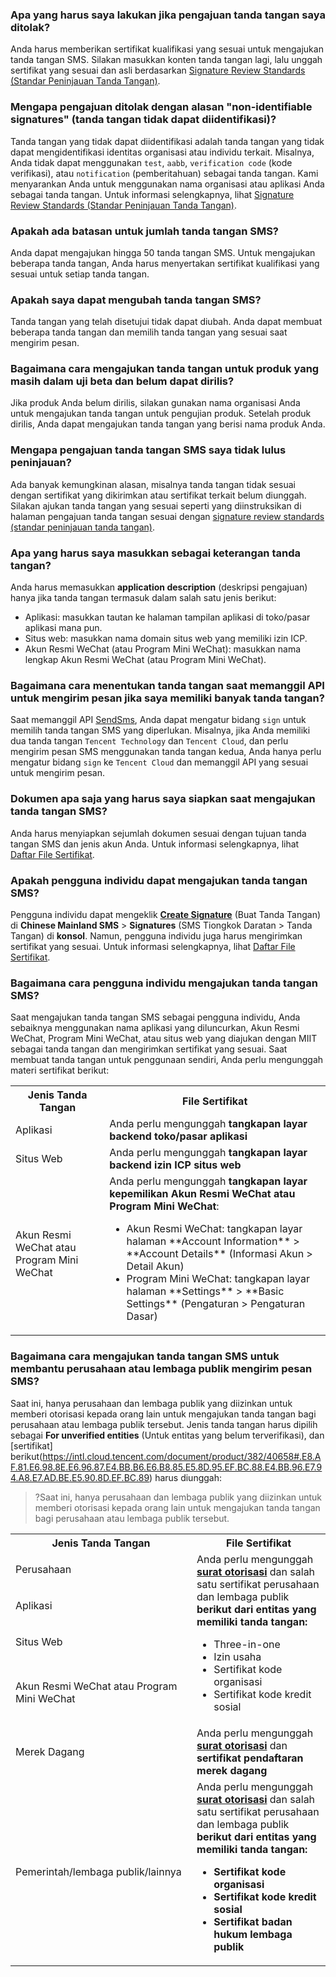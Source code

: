 ### Apa yang harus saya lakukan jika pengajuan tanda tangan saya ditolak?

Anda harus memberikan sertifikat kualifikasi yang sesuai untuk mengajukan tanda tangan SMS. Silakan masukkan konten tanda tangan lagi, lalu unggah sertifikat yang sesuai dan asli berdasarkan [Signature Review Standards (Standar Peninjauan Tanda Tangan)](https://intl.cloud.tencent.com/document/product/382/40658).

### Mengapa pengajuan ditolak dengan alasan "non-identifiable signatures" (tanda tangan tidak dapat diidentifikasi)?

Tanda tangan yang tidak dapat diidentifikasi adalah tanda tangan yang tidak dapat mengidentifikasi identitas organisasi atau individu terkait. Misalnya, Anda tidak dapat menggunakan `test`, `aabb`, `verification code` (kode verifikasi), atau `notification` (pemberitahuan) sebagai tanda tangan. Kami menyarankan Anda untuk menggunakan nama organisasi atau aplikasi Anda sebagai tanda tangan. Untuk informasi selengkapnya, lihat [Signature Review Standards (Standar Peninjauan Tanda Tangan)](https://intl.cloud.tencent.com/document/product/382/40658).

### Apakah ada batasan untuk jumlah tanda tangan SMS?
Anda dapat mengajukan hingga 50 tanda tangan SMS. Untuk mengajukan beberapa tanda tangan, Anda harus menyertakan sertifikat kualifikasi yang sesuai untuk setiap tanda tangan.

### Apakah saya dapat mengubah tanda tangan SMS?
Tanda tangan yang telah disetujui tidak dapat diubah. Anda dapat membuat beberapa tanda tangan dan memilih tanda tangan yang sesuai saat mengirim pesan.

### Bagaimana cara mengajukan tanda tangan untuk produk yang masih dalam uji beta dan belum dapat dirilis?
Jika produk Anda belum dirilis, silakan gunakan nama organisasi Anda untuk mengajukan tanda tangan untuk pengujian produk. Setelah produk dirilis, Anda dapat mengajukan tanda tangan yang berisi nama produk Anda.

### Mengapa pengajuan tanda tangan SMS saya tidak lulus peninjauan?

Ada banyak kemungkinan alasan, misalnya tanda tangan tidak sesuai dengan sertifikat yang dikirimkan atau sertifikat terkait belum diunggah. Silakan ajukan tanda tangan yang sesuai seperti yang diinstruksikan di halaman pengajuan tanda tangan sesuai dengan [signature review standards (standar peninjauan tanda tangan)](https://intl.cloud.tencent.com/document/product/382/40658).

### Apa yang harus saya masukkan sebagai keterangan tanda tangan?
Anda harus memasukkan **application description** (deskripsi pengajuan) hanya jika tanda tangan termasuk dalam salah satu jenis berikut:
- Aplikasi: masukkan tautan ke halaman tampilan aplikasi di toko/pasar aplikasi mana pun.
- Situs web: masukkan nama domain situs web yang memiliki izin ICP.
- Akun Resmi WeChat (atau Program Mini WeChat): masukkan nama lengkap Akun Resmi WeChat (atau Program Mini WeChat).

### Bagaimana cara menentukan tanda tangan saat memanggil API untuk mengirim pesan jika saya memiliki banyak tanda tangan?[](id:Q8)
Saat memanggil API [SendSms](https://intl.cloud.tencent.com/document/product/382/34859), Anda dapat mengatur bidang `sign` untuk memilih tanda tangan SMS yang diperlukan.
 Misalnya, jika Anda memiliki dua tanda tangan `Tencent Technology` dan `Tencent Cloud`, dan perlu mengirim pesan SMS menggunakan tanda tangan kedua, Anda hanya perlu mengatur bidang `sign` ke `Tencent Cloud` dan memanggil API yang sesuai untuk mengirim pesan.

### Dokumen apa saja yang harus saya siapkan saat mengajukan tanda tangan SMS?[](id:Q9)
Anda harus menyiapkan sejumlah dokumen sesuai dengan tujuan tanda tangan SMS dan jenis akun Anda. Untuk informasi selengkapnya, lihat [Daftar File Sertifikat](https://intl.cloud.tencent.com/document/product/382/40658#.E8.AF.81.E6.98.8E.E6.96.87.E4.BB.B6.E8.A7.84.E8.8C.83).

### Apakah pengguna individu dapat mengajukan tanda tangan SMS?[](id:Q10)
Pengguna individu dapat mengeklik **[Create Signature](https://console.cloud.tencent.com/smsv2/csms-sign)** (Buat Tanda Tangan) di **Chinese Mainland SMS** > **Signatures** (SMS Tiongkok Daratan > Tanda Tangan) di **konsol**. Namun, pengguna individu juga harus mengirimkan sertifikat yang sesuai. Untuk informasi selengkapnya, lihat [Daftar File Sertifikat](https://intl.cloud.tencent.com/document/product/382/40658#.E4.B8.AA.E4.BA.BA.E8.AE.A4.E8.AF.81.E7.94.A8.E6.88.B7).



[](id:Q11)
### Bagaimana cara pengguna individu mengajukan tanda tangan SMS?
Saat mengajukan tanda tangan SMS sebagai pengguna individu, Anda sebaiknya menggunakan nama aplikasi yang diluncurkan, Akun Resmi WeChat, Program Mini WeChat, atau situs web yang diajukan dengan MIIT sebagai tanda tangan dan mengirimkan sertifikat yang sesuai.
Saat membuat tanda tangan untuk penggunaan sendiri, Anda perlu mengunggah materi sertifikat berikut:
 <table>
<tr>
<th>Jenis Tanda Tangan</th>
<th>File Sertifikat</th>
</tr>
<tr>
<td>Aplikasi</td>
<td>Anda perlu mengunggah <b>tangkapan layar backend toko/pasar aplikasi</b></td>
</tr>
<tr>
<td>Situs Web</td>
<td>Anda perlu mengunggah <b>tangkapan layar backend izin ICP situs web</b></td>
</tr>
<tr>
<td>Akun Resmi WeChat atau Program Mini WeChat</td>
<td>Anda perlu mengunggah <b>tangkapan layar kepemilikan Akun Resmi WeChat atau Program Mini WeChat</b>: <ul><li>Akun Resmi WeChat: tangkapan layar halaman **Account Information** > **Account Details** (Informasi Akun > Detail Akun)</li><li>Program Mini WeChat: tangkapan layar halaman **Settings** > **Basic Settings** (Pengaturan > Pengaturan Dasar)</li></ul></td>
</tr>
</table>

[](id:Q12)
### Bagaimana cara mengajukan tanda tangan SMS untuk membantu perusahaan atau lembaga publik mengirim pesan SMS?
Saat ini, hanya perusahaan dan lembaga publik yang diizinkan untuk memberi otorisasi kepada orang lain untuk mengajukan tanda tangan bagi perusahaan atau lembaga publik tersebut. Jenis tanda tangan harus dipilih sebagai **For unverified entities** (Untuk entitas yang belum terverifikasi), dan [sertifikat] berikut(https://intl.cloud.tencent.com/document/product/382/40658#.E8.AF.81.E6.98.8E.E6.96.87.E4.BB.B6.E6.B8.85.E5.8D.95.EF.BC.88.E4.BB.96.E7.94.A8.E7.AD.BE.E5.90.8D.EF.BC.89) harus diunggah:
>?Saat ini, hanya perusahaan dan lembaga publik yang diizinkan untuk memberi otorisasi kepada orang lain untuk mengajukan tanda tangan bagi perusahaan atau lembaga publik tersebut.

 <table>
<tr>
<th>Jenis Tanda Tangan</th>
<th>File Sertifikat</th>
</tr>
<tr>
<td>Perusahaan</td>
<td rowspan="4">Anda perlu mengunggah <b><a href="https://sms-1258344699.cos.ap-guangzhou.myqcloud.com/Declaration%20of%20Authorisation%20(SMS%20Signature).docx">surat otorisasi</a> </b>dan salah satu sertifikat perusahaan dan lembaga publik<b> berikut dari entitas yang memiliki tanda tangan: </b><ul><li>Three-in-one</li><li>Izin usaha</li><li>Sertifikat kode organisasi</li><li>Sertifikat kode kredit sosial</li></ul></td>
</tr>
<tr>
<td>Aplikasi</td>
</tr>
<tr>
<td>Situs Web</td>
</tr>
<tr>
<td>Akun Resmi WeChat atau Program Mini WeChat</td>
</tr>
<tr>
<td>Merek Dagang</td>
<td>Anda perlu mengunggah <b><a href="https://sms-1258344699.cos.ap-guangzhou.myqcloud.com/Declaration%20of%20Authorisation%20(SMS%20Signature).docx">surat otorisasi</a></b> dan <b>sertifikat pendaftaran merek dagang</b></td>
</tr>
<tr>
<td nowrap="nowrap">Pemerintah/lembaga publik/lainnya</td>
<td>Anda perlu mengunggah <b><a href="https://sms-1258344699.cos.ap-guangzhou.myqcloud.com/Declaration%20of%20Authorisation%20(SMS%20Signature).docx">surat otorisasi</a> </b>dan salah satu sertifikat perusahaan dan lembaga publik<b> berikut dari entitas yang memiliki tanda tangan: <ul><li>Sertifikat kode organisasi</li><li>Sertifikat kode kredit sosial</li><li>Sertifikat badan hukum lembaga publik</li></ul></td>
</tr>
</table>
